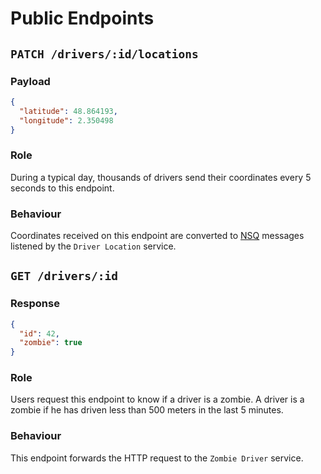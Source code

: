 # Public Endpoints

## `PATCH /drivers/:id/locations`

### Payload

```json
{
  "latitude": 48.864193,
  "longitude": 2.350498
}
```

### Role

During a typical day, thousands of drivers send their coordinates every 5 seconds to this endpoint.

### Behaviour

Coordinates received on this endpoint are converted to [NSQ](https://github.com/nsqio/nsq) messages
listened by the `Driver Location` service.

## `GET /drivers/:id`

### Response

```json
{
  "id": 42,
  "zombie": true
}
```

### Role

Users request this endpoint to know if a driver is a zombie.
A driver is a zombie if he has driven less than 500 meters in the last 5 minutes.

### Behaviour

This endpoint forwards the HTTP request to the `Zombie Driver` service.
